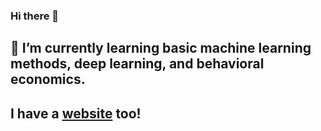 ### Hi there 👋

## 🌱 I’m currently learning basic machine learning methods, deep learning, and behavioral economics.

## I have a [website](https://ngxuandat.github.io/blog/) too!
<!--
**ngxuandat/ngxuandat** is a ✨ _special_ ✨ repository because its `README.md` (this file) appears on your GitHub profile.

Here are some ideas to get you started:

- 🔭 I’m currently working on ...
- 
- 👯 I’m looking to collaborate on ...
- 🤔 I’m looking for help with ...
- 💬 Ask me about ...
- 📫 How to reach me: ...
- 😄 Pronouns: ...
- ⚡ Fun fact: ...
-->
